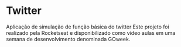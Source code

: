 # Twitter
Aplicação de simulação de função básica do twitter
Este projeto foi realizado pela Rocketseat e disponibilizado como vídeo aulas em uma semana de desenvolvimento denominada GOweek.
